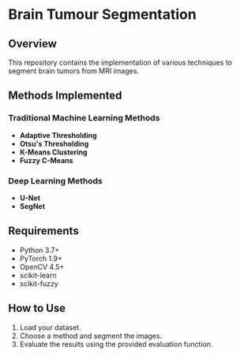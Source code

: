 # Brain Tumour Segmentation

## Overview
This repository contains the implementation of various techniques to segment brain tumors from MRI images.

## Methods Implemented

### Traditional Machine Learning Methods
- **Adaptive Thresholding**
- **Otsu's Thresholding**
- **K-Means Clustering**
- **Fuzzy C-Means**

### Deep Learning Methods
- **U-Net**
- **SegNet**

## Requirements
- Python 3.7+
- PyTorch 1.9+
- OpenCV 4.5+
- scikit-learn
- scikit-fuzzy

## How to Use
1. Load your dataset.
2. Choose a method and segment the images.
3. Evaluate the results using the provided evaluation function.
